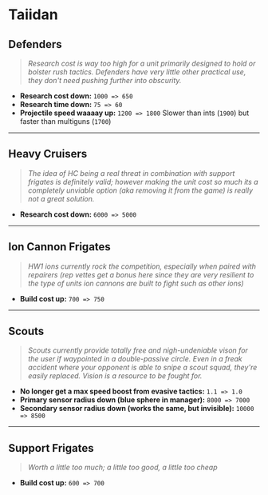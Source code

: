 # Taiidan

## Defenders
> *Research cost is way too high for a unit primarily designed to hold or bolster rush tactics. Defenders have very little other practical use, they don't need pushing further into obscurity.*
* **Research cost down:** `1000 => 650`
* **Research time down:** `75 => 60`
* **Projectile speed waaaay up:** `1200 => 1800` Slower than ints (`1900`) but faster than multiguns (`1700`)

---

## Heavy Cruisers
> *The idea of HC being a real threat in combination with support frigates is definitely valid; however making the unit cost so much its a completely unviable option (aka removing it from the game) is really not a great solution.*
* **Research cost down:** `6000 => 5000`

---

## Ion Cannon Frigates
> *HW1 ions currently rock the competition, especially when paired with repairers (rep vettes get a bonus here since they are very resilient to the type of units ion cannons are built to fight such as other ions)*
* **Build cost up:** `700 => 750`

---

## Scouts
> *Scouts currently provide totally free and nigh-undeniable vison for the user if waypointed in a double-passive circle. Even in a freak accident where your opponent is able to snipe a scout squad, they're easily replaced. Vision is a resource to be fought for.*
* **No longer get a max speed boost from evasive tactics:** `1.1 => 1.0`
* **Primary sensor radius down (blue sphere in manager):** `8000 => 7000`
* **Secondary sensor radius down (works the same, but invisible):** `10000 => 8500`

---

## Support Frigates
> *Worth a little too much; a little too good, a little too cheap*
* **Build cost up:** `600 => 700`